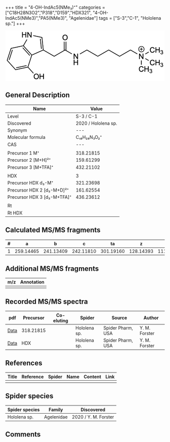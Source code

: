 +++
title = "4-OH-IndAc5(NMe₃)⁺"
categories = ["C18H28N3O2","P318","D159","HDX321",
"4-OH-IndAc5(NMe3)","PA5(NMe3)",
"Agelenidae"]
tags = ["S-3","C-1",
"Hololena sp."]
+++

![](/img/4-OH-IndAc5(NMe3).png)

## General Description

| Name                       | Value              |
|----------------------------|--------------------|
| Level                      | S-3 / C-1          |
| Discovered                 | 2020 / Hololena sp. |
| Synonym                    | ---                |
| Molecular formula          | C₁₈H₂₈N₃O₂⁺                   |
| CAS                        | ---                |
|                            |                    |
| Precursor 1  M⁺         | 318.21815                   |
| Precursor 2 [M+H]²⁺       | 159.61299                   |
| Precursor 3 [M+TFA]⁺              | 432.21102                   |
|                            |                    |
| HDX                        | 3                   |
| Precursor HDX    d₃-M⁺   | 321.23698                   |
| Precursor HDX 2 [d₃-M+D]²⁺ | 161.62554                   |
| Precursor HDX 3 [d₃-M+TFA]⁺          | 436.23612                   |
|                            |                    |
| Rt                         |                    |
| Rt HDX                     |                    |

## Calculated MS/MS fragments

| # | a         | b         | c         | ta        | z         | y         | tz        |
|---|-----------|-----------|-----------|-----------|-----------|-----------|-----------|
| 1 | 259.14465 | 241.13409 | 242.11810 | 301.19160 | 128.14393 | 111.11738 | 146.17830 |

## Additional MS/MS fragments

| m/z | Annotation |
|-----|------------|
|     |            |

## Recorded MS/MS spectra

| pdf                                             | Precursor | Co-eluting | Spider      | Source                       | Author        |
|-------------------------------------------------|-----------|------------|-------------|------------------------------|---------------|
| [Data](/pdf/Hololena-sp/318_4-OH-IndAc5(Me3)_Ho-sp.pdf) | 318.21815 |           | Hololena sp. | Spider Pharm, USA | Y. M. Forster |
| [Data](/pdf/Hololena-sp/318_4-OH-IndAc5(Me3)_Ho-sp_HDX.pdf) | HDX |           | Hololena sp. | Spider Pharm, USA | Y. M. Forster |


## References

| Title | Reference | Spider | Name | Content | Link |
|-------|-----------|--------|------|---------|------|
|       |           |        |      |         |      |

## Spider species

| Spider species     | Family     | Discovered           |
|--------------------|------------|----------------------|
| Hololena sp.       | Agelenidae | 2020 / Y. M. Forster |


## Comments